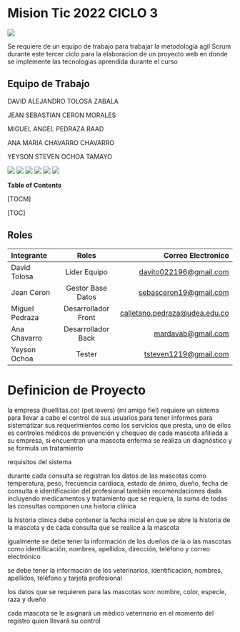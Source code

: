 # Mision Tic 2022 CICLO 3 

![](https://talentodigital.mintic.gov.co/734/channels-633_logo_talento_digital.svg)

Se requiere de un equipo de trabajo para trabajar la metodologia agil Scrum durante este tercer ciclo para la elaboracion de un proyecto web en donde se implemente las tecnologias aprendida durante el curso

## Equipo de Trabajo
DAVID ALEJANDRO TOLOSA ZABALA

JEAN SEBASTIAN CERON MORALES

MIGUEL ANGEL PEDRAZA RAAD

ANA MARIA CHAVARRO CHAVARRO

YEYSON STEVEN OCHOA TAMAYO


![](https://img.shields.io/github/stars/pandao/editor.md.svg) ![](https://img.shields.io/github/forks/pandao/editor.md.svg) ![](https://img.shields.io/github/tag/pandao/editor.md.svg) ![](https://img.shields.io/github/release/pandao/editor.md.svg) ![](https://img.shields.io/github/issues/pandao/editor.md.svg) ![](https://img.shields.io/bower/v/editor.md.svg)


**Table of Contents**

[TOCM]

[TOC]


                    
## Roles 
| Integrante  | Roles  | Correo Electronico |
| :------------ |:---------------:| -----:|                    
|David Tolosa  | Lider Equipo | davito022196@gmail.com
|Jean Ceron  | Gestor Base Datos |sebasceron19@gmail.com
|Miguel Pedraza | Desarrollador Front|calletano.pedraza@udea.edu.co
|Ana Chavarro | Desarrollador Back |mardavab@gmail.com
|Yeyson Ochoa | Tester |tsteven1219@gmail.com

# Definicion de Proyecto 
la empresa (huellitas.co) (pet lovers) (mi amigo fiel) requiere un sistema para llevar a cabo el control de sus usuarios para tener informes para sistematizar sus requerimientos como los servicios que presta, uno de ellos es controles médicos de prevención y chequeo de cada mascota afiliada a su empresa, si encuentran una mascota enferma se realiza un diagnóstico y se formula un tratamiento

requisitos del sistema

 durante cada consulta se  registran los datos de las mascotas como temperatura, peso, frecuencia cardiaca, estado de ánimo, dueño, fecha de consulta e identificación del profesional también recomendaciones dada incluyendo medicamentos y tratamiento que se requiera, la suma de todas las consultas componen una historia clínica

la historia clínica debe contener la fecha inicial en que se abre la historia de la mascota y de cada consulta que se realice a la mascota

igualmente se debe tener la información de los dueños de la o las mascotas como identificación, nombres, apellidos, dirección, teléfono y correo electrónico

se debe tener la información de los veterinarios, identificación, nombres, apellidos, teléfono y tarjeta profesional

los datos que se requieren para las mascotas son: nombre, color, especie, raza y dueño

cada mascota se le asignará un médico veterinario en el momento del registro quien llevará su control 
